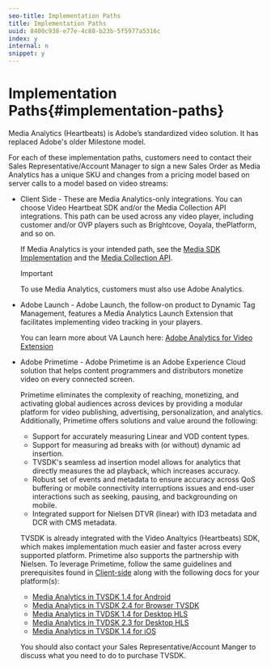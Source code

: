 ```yaml
---
seo-title: Implementation Paths
title: Implementation Paths
uuid: 8400c938-e77e-4c88-b23b-5f5977a5316c
index: y
internal: n
snippet: y
---
```


# Implementation Paths{#implementation-paths}

Media Analytics (Heartbeats) is Adobe’s standardized video solution. It has replaced Adobe's older Milestone model.

For each of these implementation paths, customers need to contact their Sales Representative/Account Manager to sign a new Sales Order as Media Analytics has a unique SKU and changes from a pricing model based on server calls to a model based on video streams:

* Client Side - These are Media Analytics-only integrations. You can choose Video Heartbeat SDK and/or the Media Collection API integrations. This path can be used across any video player, including customer and/or OVP players such as Brightcove, Ooyala, thePlatform, and so on.

  If Media Analytics is your intended path, see the [Media SDK Implementation](https://marketing.adobe.com/resources/help/en_US/sc/appmeasurement/hbvideo/c_vhl_stand-implement.html) and the [Media Collection API](../../media-collection-api/mc-api-overview.md).

  >[!IMPORTANT]
  >
  >To use Media Analytics, customers must also use Adobe Analytics.

* Adobe Launch - Adobe Launch, the follow-on product to Dynamic Tag Management, features a Media Analytics Launch Extension that facilitates implementing video tracking in your players.

  You can learn more about VA Launch here: [Adobe Analytics for Video Extension](https://docs.adobelaunch.com/extension-reference/web/adobe-analytics-for-video-extension)
* Adobe Primetime - Adobe Primetime is an Adobe Experience Cloud solution that helps content programmers and distributors monetize video on every connected screen.

  Primetime eliminates the complexity of reaching, monetizing, and activating global audiences across devices by providing a modular platform for video publishing, advertising, personalization, and analytics. Additionally, Primetime offers solutions and value around the following:

    * Support for accurately measuring Linear and VOD content types. 
    * Support for measuring ad breaks with (or without) dynamic ad insertion. 
    * TVSDK's seamless ad insertion model allows for analytics that directly measures the ad playback, which increases accuracy. 
    * Robust set of events and metadata to ensure accuracy across QoS buffering or mobile connectivity interruptions issues and end-user interactions such as seeking, pausing, and backgrounding on mobile. 
    * Integrated support for Nielsen DTVR (linear) with ID3 metadata and DCR with CMS metadata.

  TVSDK is already integrated with the Video Analtyics (Heartbeats) SDK, which makes implementation much easier and faster across every supported platform. Primetime also supports the partnership with Nielsen. To leverage Primetime, follow the same guidelines and prerequisites found in [Client-side](../../intro-to-ava/implementation-paths/client-side-path.md) along with the following docs for your platform(s):

    * [Media Analytics in TVSDK 1.4 for Android](https://help.adobe.com/en_US/primetime/psdk/android/1.4/index.html#Video_analytics) 
    * [Media Analytics in TVSDK 2.4 for Browser TVSDK](https://help.adobe.com/en_US/primetime/psdk/browser/2.4/index.html#Video_analytics) 
    * [Media Analytics in TVDSK 1.4 for Desktop HLS](https://help.adobe.com/en_US/primetime/psdk/dhls/1.4/index.html#Video_analytics) 
    * [Media Analytics in TVDSK 2.3 for Desktop HLS](https://help.adobe.com/en_US/primetime/psdk/dhls/2.3/index.html#Video_analytics) 
    * [Media Analytics in TVSDK 1.4 for iOS](https://help.adobe.com/en_US/primetime/psdk/ios/1.4/index.html#Video_analytics)

  You should also contact your Sales Representative/Account Manger to discuss what you need to do to purchase TVSDK.
